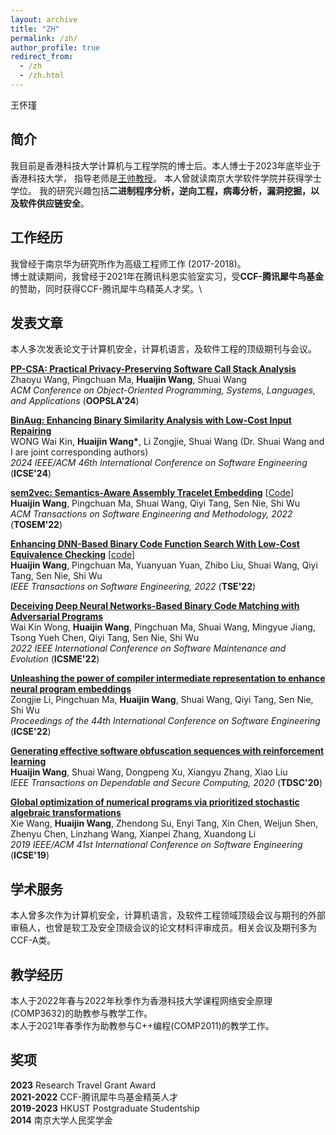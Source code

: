 ```yaml
---
layout: archive
title: "ZH"
permalink: /zh/
author_profile: true
redirect_from:
  - /zh
  - /zh.html
---
```


王怀瑾

简介
------
我目前是香港科技大学计算机与工程学院的博士后。本人博士于2023年底毕业于香港科技大学，
指导老师是[王帅教授](https://www.cse.ust.hk/~shuaiw/)。
本人曾就读南京大学软件学院并获得学士学位。
我的研究兴趣包括**二进制程序分析，逆向工程，病毒分析，漏洞挖掘，以及软件供应链安全**。

工作经历
------
我曾经于南京华为研究所作为高级工程师工作 (2017-2018)。\
博士就读期间，我曾经于2021年在腾讯科恩实验室实习，受**CCF-腾讯犀牛鸟基金**的赞助，同时获得CCF-腾讯犀牛鸟精英人才奖。\
<!-- 博士期间，我作为[华为方舟编译器](https://gitee.com/openarkcompiler/)的 Address Sanitizer 模块的主要开发人员，带领团队成员完成模块的开发以及通过华为验收，[代码](https://gitee.com/openarkcompiler/OpenArkCompiler/tree/master/src/mapleall/maple_san)已经合并入主线。 -->

发表文章
------
本人多次发表论文于计算机安全，计算机语言，及软件工程的顶级期刊与会议。

[**PP-CSA: Practical Privacy-Preserving Software Call Stack Analysis**](https://2024.splashcon.org/details/splash-2024-oopsla/46/PP-CSA-Practical-Privacy-Preserving-Software-Call-Stack-Analysis)\
Zhaoyu Wang, Pingchuan Ma, **Huaijin Wang**, Shuai Wang\
*ACM Conference on Object-Oriented Programming, Systems, Languages, and Applications* (**OOPSLA'24**)

<!-- ### ICSE'24 -->
[**BinAug: Enhancing Binary Similarity Analysis with Low-Cost Input Repairing**](https://conf.researchr.org/details/icse-2024/icse-2024-research-track/46/BinAug-Enhancing-Binary-Similarity-Analysis-with-Low-Cost-Input-Repairing)\
WONG Wai Kin, **Huaijin Wang\***, Li Zongjie, Shuai Wang (Dr. Shuai Wang and I are joint corresponding authors)\
*2024 IEEE/ACM 46th International Conference on Software Engineering* (**ICSE'24**)

<!-- ### TOSEM'22 -->
[**sem2vec: Semantics-Aware Assembly Tracelet Embedding**](https://dl.acm.org/doi/abs/10.1145/3569933) [[Code](https://github.com/sem2vec)]\
**Huaijin Wang**, Pingchuan Ma, Shuai Wang, Qiyi Tang, Sen Nie, Shi Wu\
*ACM Transactions on Software Engineering and Methodology, 2022* (**TOSEM'22**)

<!-- ### TSE'22 -->
[**Enhancing DNN-Based Binary Code Function Search With Low-Cost Equivalence Checking**](https://ieeexplore.ieee.org/abstract/document/9707874/) [[code](https://github.com/computer-analysis/BinUSE)]\
**Huaijin Wang**, Pingchuan Ma, Yuanyuan Yuan, Zhibo Liu, Shuai Wang, Qiyi Tang, Sen Nie, Shi Wu\
*IEEE Transactions on Software Engineering, 2022* (**TSE'22**)

<!-- ### ICSME'22 -->
[**Deceiving Deep Neural Networks-Based Binary Code Matching with Adversarial Programs**](https://ieeexplore.ieee.org/abstract/document/9978244/)\
Wai Kin Wong, **Huaijin Wang**, Pingchuan Ma, Shuai Wang, Mingyue Jiang, Tsong Yueh Chen, Qiyi Tang, Sen Nie, Shi Wu\
*2022 IEEE International Conference on Software Maintenance and Evolution* (**ICSME'22**)

<!-- ### ICSE'22 -->
[**Unleashing the power of compiler intermediate representation to enhance neural program embeddings**](https://arxiv.org/pdf/2204.09191)\
Zongjie Li, Pingchuan Ma, **Huaijin Wang**, Shuai Wang, Qiyi Tang, Sen Nie, Shi Wu\
*Proceedings of the 44th International Conference on Software Engineering* (**ICSE'22**)

<!-- ### TDSC'20 -->
[**Generating effective software obfuscation sequences with reinforcement learning**](https://ieeexplore.ieee.org/abstract/document/9275317/)\
**Huaijin Wang**, Shuai Wang, Dongpeng Xu, Xiangyu Zhang, Xiao Liu\
*IEEE Transactions on Dependable and Secure Computing, 2020* (**TDSC'20**)

<!-- ### ICSE'19 -->
[**Global optimization of numerical programs via prioritized stochastic algebraic transformations**](https://ieeexplore.ieee.org/abstract/document/8812093/)\
Xie Wang, **Huaijin Wang**, Zhendong Su, Enyi Tang, Xin Chen, Weijun Shen, Zhenyu Chen, Linzhang Wang, Xianpei Zhang, Xuandong Li\
*2019 IEEE/ACM 41st International Conference on Software Engineering* (**ICSE'19**)

学术服务
------
本人曾多次作为计算机安全，计算机语言，及软件工程领域顶级会议与期刊的外部审稿人，也曾是软工及安全顶级会议的论文材料评审成员。相关会议及期刊多为CCF-A类。


教学经历
------
本人于2022年春与2022年秋季作为香港科技大学课程网络安全原理(COMP3632)的助教参与教学工作。\
本人于2021年春季作为助教参与C++编程(COMP2011)的教学工作。

奖项
------
**2023** Research Travel Grant Award\
**2021-2022** CCF-腾讯犀牛鸟基金精英人才\
**2019-2023** HKUST Postgraduate Studentship\
**2014** 南京大学人民奖学金
